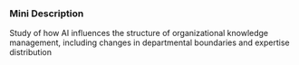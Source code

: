 ### Mini Description

Study of how AI influences the structure of organizational knowledge management, including changes in departmental boundaries and expertise distribution
